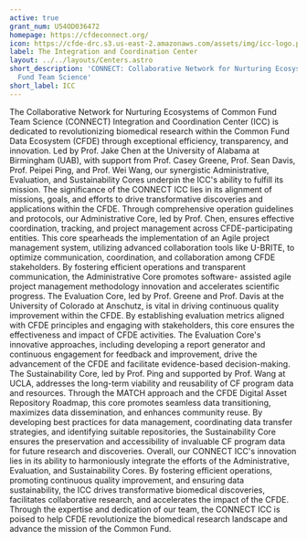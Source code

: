 ```yaml
---
active: true
grant_num: U54OD036472
homepage: https://cfdeconnect.org/
icon: https://cfde-drc.s3.us-east-2.amazonaws.com/assets/img/icc-logo.png
label: The Integration and Coordination Center
layout: ../../layouts/Centers.astro
short_description: 'CONNECT: Collaborative Network for Nurturing Ecosystems of Common
  Fund Team Science'
short_label: ICC
---
```

The Collaborative Network for Nurturing Ecosystems of Common Fund Team Science (CONNECT) Integration and Coordination Center (ICC) is dedicated to revolutionizing biomedical research within the Common Fund Data Ecosystem (CFDE) through exceptional efficiency, transparency, and innovation. Led by Prof. Jake Chen at the University of Alabama at Birmingham (UAB), with support from Prof. Casey Greene, Prof. Sean Davis, Prof. Peipei Ping, and Prof. Wei Wang, our synergistic Administrative, Evaluation, and Sustainability Cores underpin the ICC's ability to fulfill its mission. The significance of the CONNECT ICC lies in its alignment of missions, goals, and efforts to drive transformative discoveries and applications within the CFDE. Through comprehensive operation guidelines and protocols, our Administrative Core, led by Prof. Chen, ensures effective coordination, tracking, and project management across CFDE-participating entities. This core spearheads the implementation of an Agile project management system, utilizing advanced collaboration tools like U-BRITE, to optimize communication, coordination, and collaboration among CFDE stakeholders. By fostering efficient operations and transparent communication, the Administrative Core promotes software- assisted agile project management methodology innovation and accelerates scientific progress. The Evaluation Core, led by Prof. Greene and Prof. Davis at the University of Colorado at Anschutz, is vital in driving continuous quality improvement within the CFDE. By establishing evaluation metrics aligned with CFDE principles and engaging with stakeholders, this core ensures the effectiveness and impact of CFDE activities. The Evaluation Core's innovative approaches, including developing a report generator and continuous engagement for feedback and improvement, drive the advancement of the CFDE and facilitate evidence-based decision-making. The Sustainability Core, led by Prof. Ping and supported by Prof. Wang at UCLA, addresses the long-term viability and reusability of CF program data and resources. Through the MATCH approach and the CFDE Digital Asset Repository Roadmap, this core promotes seamless data transitioning, maximizes data dissemination, and enhances community reuse. By developing best practices for data management, coordinating data transfer strategies, and identifying suitable repositories, the Sustainability Core ensures the preservation and accessibility of invaluable CF program data for future research and discoveries. Overall, our CONNECT ICC's innovation lies in its ability to harmoniously integrate the efforts of the Administrative, Evaluation, and Sustainability Cores. By fostering efficient operations, promoting continuous quality improvement, and ensuring data sustainability, the ICC drives transformative biomedical discoveries, facilitates collaborative research, and accelerates the impact of the CFDE. Through the expertise and dedication of our team, the CONNECT ICC is poised to help CFDE revolutionize the biomedical research landscape and advance the mission of the Common Fund.